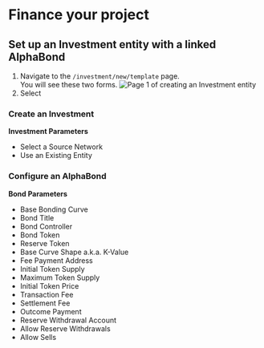 # Finance your project

## Set up an Investment entity with a linked AlphaBond

1. Navigate to the `/investment/new/template` page.  
You will see these two forms.
![Page 1 of creating an Investment entity](investment/create-investment_alphabond-page1_0.png)
2. Select 

### Create an Investment
**Investment Parameters**
- Select a Source Network
- Use an Existing Entity

### Configure an AlphaBond
**Bond Parameters**
- Base Bonding Curve
- Bond Title
- Bond Controller
- Bond Token
- Reserve Token
- Base Curve Shape a.k.a. K-Value
- Fee Payment Address
- Initial Token Supply
- Maximum Token Supply
- Initial Token Price
- Transaction Fee
- Settlement Fee
- Outcome Payment
- Reserve Withdrawal Account
- Allow Reserve Withdrawals
- Allow Sells